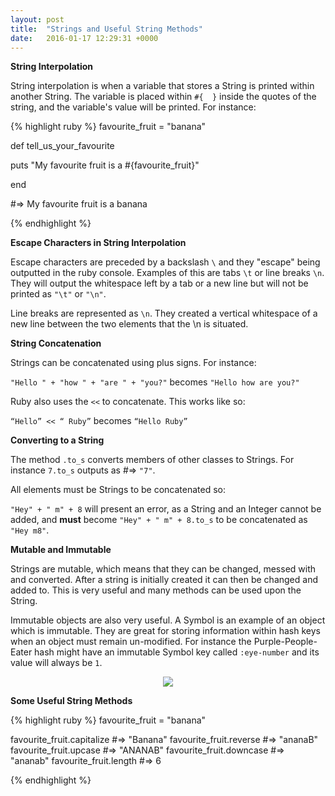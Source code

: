 ```yaml
---
layout: post
title:  "Strings and Useful String Methods"
date:   2016-01-17 12:29:31 +0000
---
```


<strong> String Interpolation </strong>

String interpolation is when a variable that stores a String is printed within another String. The variable is placed within `#{  }` inside the quotes of the string, and the variable's value will be printed. For instance:

{% highlight ruby %}
favourite_fruit = "banana"

def tell_us_your_favourite

  puts "My favourite fruit is a #{favourite_fruit}"

end
 
#=> My favourite fruit is a banana

{% endhighlight %}

<strong> Escape Characters in String Interpolation </strong>

Escape characters are preceded by a backslash `\` and they "escape" being outputted in the ruby console. Examples of this are tabs `\t` or line breaks `\n`. They will output the whitespace left by a tab or a new line but will not be printed as `"\t"` or `"\n"`.

Line breaks are represented as `\n`. They created a vertical whitespace of a new line between the two elements that the \n is situated.

<strong>String Concatenation</strong>

Strings can be concatenated using plus signs. For instance:

`"Hello " + "how " + "are " + "you?"` becomes `"Hello how are you?"`

Ruby also uses the `<<` to concatenate. This works like so:

`“Hello” << “ Ruby”` becomes `“Hello Ruby”`

<strong> Converting to a String </strong>

The method `.to_s` converts members of other classes to Strings. For instance `7.to_s` outputs as #=> `"7"`.

All elements must be Strings to be concatenated so:

`"Hey" + " m" + 8` will present an error, as a String and an Integer cannot be added, and <strong>must</strong> become `"Hey" + " m" + 8.to_s` to be concatenated as `"Hey m8"`.

<strong> Mutable and Immutable </strong>

Strings are mutable, which means that they can be changed, messed with and converted. After a string is initially created it can then be changed and added to. This is very useful and many methods can be used upon the String. 

Immutable objects are also very useful. A Symbol is an example of an object which is immutable. They are great for storing information within hash keys when an object must remain un-modified. For instance the Purple-People-Eater hash might have an immutable Symbol key called `:eye-number` and its value will always be `1`.

<p align="center">
<img src="http://2.bp.blogspot.com/-a-cGtL7Ua9g/VCL6nBO2N9I/AAAAAAAAE5k/ikGidEgFXuE/s1600/PPE2.png">
</p>

<strong> Some Useful String Methods </strong>


{% highlight ruby %}
favourite_fruit = "banana"

favourite_fruit.capitalize
#=> "Banana"
favourite_fruit.reverse
#=> "ananaB"
favourite_fruit.upcase
#=> "ANANAB"
favourite_fruit.downcase
#=> "ananab"
favourite_fruit.length
#=> 6

{% endhighlight %}
